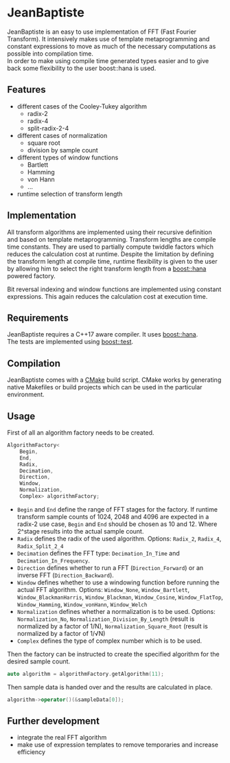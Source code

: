 # JeanBaptiste

JeanBaptiste is an easy to use implementation of FFT (Fast Fourier Transform). It intensively makes use of template metaprogramming and constant expressions to move as much of the necessary computations as possible into compilation time.  
In order to make using compile time generated types easier and to give back some flexibility to the user boost::hana is used.

## Features

* different cases of the Cooley-Tukey algorithm
    * radix-2
    * radix-4
    * split-radix-2-4
* different cases of normalization
    * square root
    * division by sample count
* different types of window functions
    * Bartlett
    * Hamming
    * von Hann
    * ...
* runtime selection of transform length

## Implementation

All transform algorithms are implemented using their recursive definition and based on template metaprogramming. Transform lengths are compile time constants. They are used to partially compute twiddle factors which reduces the calculation cost at runtime. Despite the limitation by defining the transform length at compile time, runtime flexibility is given to the user by allowing him to select the right transform length from a [boost::hana](https://www.boost.org/doc/libs/1_68_0/libs/hana/doc/html/index.html) powered factory.

Bit reversal indexing and window functions are implemented using constant expressions. This again reduces the calculation cost at execution time.

## Requirements

JeanBaptiste requires a C++17 aware compiler. It uses [boost::hana](https://www.boost.org/doc/libs/1_68_0/libs/hana/doc/html/index.html).  
The tests are implemented using [boost::test](https://www.boost.org/doc/libs/1_68_0/libs/test/doc/html/index.html).

## Compilation

JeanBaptiste comes with a [CMake](https://cmake.org) build script. CMake works by generating native Makefiles or build projects which can be used in the particular environment.

## Usage

First of all an algorithm factory needs to be created.

```cpp
AlgorithmFactory<  
    Begin,
    End,
    Radix,
    Decimation,
    Direction,
    Window,
    Normalization,
    Complex> algorithmFactory;
```

* `Begin` and `End` define the range of FFT stages for the factory. If runtime transform sample counts of 1024, 2048 and 4096 are expected in a radix-2 use case, `Begin` and `End` should be chosen as 10 and 12. Where 2^stage results into the actual sample count.
* `Radix` defines the radix of the used algorithm. Options: `Radix_2`, `Radix_4`, `Radix_Split_2_4`
* `Decimation` defines the FFT type: `Decimation_In_Time` and `Decimation_In_Frequency`.
* `Direction` defines whether to run a FFT (`Direction_Forward`) or an inverse FFT (`Direction_Backward`).
* `Window` defines whether to use a windowing function before running the actual FFT algorithm. Options: `Window_None`,  `Window_Bartlett`, `Window_BlackmanHarris`, `Window_Blackman`, `Window_Cosine`, `Window_FlatTop`, `Window_Hamming`, `Window_vonHann`, `Window_Welch`
* `Normalization` defines whether a normalization is to be used. Options: `Normalization_No`, `Normalization_Division_By_Length` (result is normalized by a factor of 1/N), `Normalization_Square_Root` (result is normalized by a factor of 1/√N)
* `Complex` defines the type of complex number which is to be used.

Then the factory can be instructed to create the specified algorithm for the desired sample count.

```cpp
auto algorithm = algorithmFactory.getAlgorithm(11);
```

Then sample data is handed over and the results are calculated in place.

```cpp
algorithm->operator()(&sampleData[0]);
```

## Further development

* integrate the real FFT algorithm
* make use of expression templates to remove temporaries and increase efficiency
